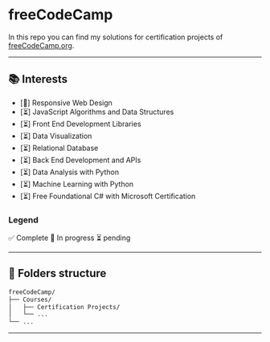 # freeCodeCamp

In this repo you can find my solutions for certification projects of [freeCodeCamp.org](https://www.freecodecamp.org/).

---

## 📚 Interests

- [🚧] Responsive Web Design
- [⏳] JavaScript Algorithms and Data Structures
- [⏳] Front End Development Libraries
- [⏳] Data Visualization
- [⏳] Relational Database
- [⏳] Back End Development and APIs
- [⏳] Data Analysis with Python
- [⏳] Machine Learning with Python
- [⏳] Free Foundational C# with Microsoft Certification

### Legend

✅ Complete
🚧 In progress
⏳ pending

---

## 📁 Folders structure

```bash
freeCodeCamp/
├── Courses/
│   ├── Certification Projects/
│   └── ...
└── ...
```

---